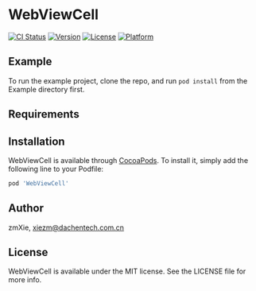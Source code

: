 # WebViewCell

[![CI Status](https://img.shields.io/travis/zmXie/WebViewCell.svg?style=flat)](https://travis-ci.org/zmXie/WebViewCell)
[![Version](https://img.shields.io/cocoapods/v/WebViewCell.svg?style=flat)](https://cocoapods.org/pods/WebViewCell)
[![License](https://img.shields.io/cocoapods/l/WebViewCell.svg?style=flat)](https://cocoapods.org/pods/WebViewCell)
[![Platform](https://img.shields.io/cocoapods/p/WebViewCell.svg?style=flat)](https://cocoapods.org/pods/WebViewCell)

## Example

To run the example project, clone the repo, and run `pod install` from the Example directory first.

## Requirements

## Installation

WebViewCell is available through [CocoaPods](https://cocoapods.org). To install
it, simply add the following line to your Podfile:

```ruby
pod 'WebViewCell'
```

## Author

zmXie, xiezm@dachentech.com.cn

## License

WebViewCell is available under the MIT license. See the LICENSE file for more info.
